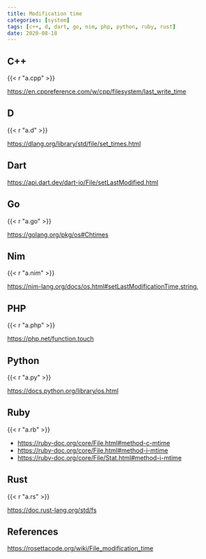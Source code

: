 ```yaml
---
title: Modification time
categories: [system]
tags: [c++, d, dart, go, nim, php, python, ruby, rust]
date: 2020-08-18
---
```


## C++

{{< r "a.cpp" >}}

<https://en.cppreference.com/w/cpp/filesystem/last_write_time>

## D

{{< r "a.d" >}}

<https://dlang.org/library/std/file/set_times.html>

## Dart

<https://api.dart.dev/dart-io/File/setLastModified.html>

## Go

{{< r "a.go" >}}

<https://golang.org/pkg/os#Chtimes>

## Nim

{{< r "a.nim" >}}

<https://nim-lang.org/docs/os.html#setLastModificationTime,string,>

## PHP

{{< r "a.php" >}}

<https://php.net/function.touch>

## Python

{{< r "a.py" >}}

<https://docs.python.org/library/os.html>

## Ruby

{{< r "a.rb" >}}

- <https://ruby-doc.org/core/File.html#method-c-mtime>
- <https://ruby-doc.org/core/File.html#method-i-mtime>
- <https://ruby-doc.org/core/File/Stat.html#method-i-mtime>

## Rust

{{< r "a.rs" >}}

<https://doc.rust-lang.org/std/fs>

## References

<https://rosettacode.org/wiki/File_modification_time>
